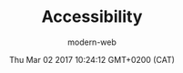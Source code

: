 ---
title: Accessibility
slug: video-accessibility
date: Thu Mar 02 2017 10:24:12 GMT+0200 (CAT)
media-id: KPN31sB7v8c
kind: youtube
section: video
author: modern-web
---